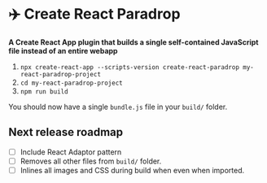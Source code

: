 # ✈️ Create React Paradrop

**A Create React App plugin that builds a single self-contained JavaScript file instead of an entire webapp**

1. `npx create-react-app --scripts-version create-react-paradrop my-react-paradrop-project`
2. `cd my-react-paradrop-project`
3. `npm run build`

You should now have a single `bundle.js` file in your `build/` folder.

## Next release roadmap

- [ ] Include React Adaptor pattern
- [ ] Removes all other files from `build/` folder.
- [ ] Inlines all images and CSS during build when even when imported.